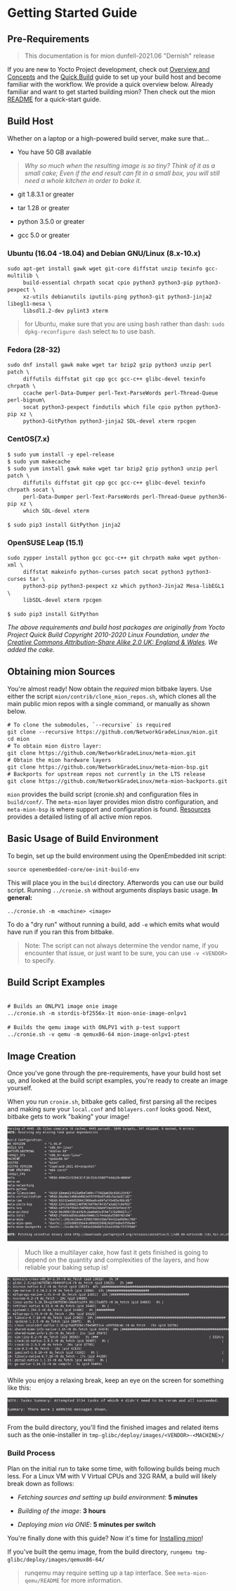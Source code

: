 # Getting Started Guide

## Pre-Requirements

> This documentation is for mion dunfell-2021.06 "Dernish" release

If you are new to Yocto Project development, check out [Overview and Concepts](https://www.yoctoproject.org/docs/3.1.3/overview-manual/overview-manual.html)
and the [Quick Build](https://www.yoctoproject.org/docs/3.1.3/brief-yoctoprojectqs/brief-yoctoprojectqs.html)
guide to set up your build host and become familiar with the workflow. We
provide a quick overview below. Already familiar and want to get started
building mion? Then check out the mion [README](https://github.com/NetworkGradeLinux/mion)
for a quick-start guide.

## Build Host

Whether on a laptop or a high-powered build server, make sure that...

* You have 50 GB available

> *Why so much when the resulting image is so tiny? Think of it as a small cake;
Even if the end result can fit in a small box, you will still need a whole
kitchen in order to bake it.*

* git 1.8.3.1 or greater

* tar 1.28 or greater

* python 3.5.0 or greater

* gcc 5.0 or greater

### Ubuntu (16.04 -18.04) and Debian GNU/Linux (8.x-10.x)

```shell
sudo apt-get install gawk wget git-core diffstat unzip texinfo gcc-multilib \
     build-essential chrpath socat cpio python3 python3-pip python3-pexpect \
     xz-utils debianutils iputils-ping python3-git python3-jinja2 libegl1-mesa \
     libsdl1.2-dev pylint3 xterm
```

> for Ubuntu, make sure that you are using bash rather than dash:
`sudo dpkg-reconfigure dash` select `No` to use bash.

### Fedora (28-32)

```shell
sudo dnf install gawk make wget tar bzip2 gzip python3 unzip perl patch \
     diffutils diffstat git cpp gcc gcc-c++ glibc-devel texinfo chrpath \
     ccache perl-Data-Dumper perl-Text-ParseWords perl-Thread-Queue perl-bignum\
     socat python3-pexpect findutils which file cpio python python3-pip xz \
     python3-GitPython python3-jinja2 SDL-devel xterm rpcgen
```

### CentOS(7.x)

```shell
$ sudo yum install -y epel-release
$ sudo yum makecache
$ sudo yum install gawk make wget tar bzip2 gzip python3 unzip perl patch \
     diffutils diffstat git cpp gcc gcc-c++ glibc-devel texinfo chrpath socat \
     perl-Data-Dumper perl-Text-ParseWords perl-Thread-Queue python36-pip xz \
     which SDL-devel xterm

$ sudo pip3 install GitPython jinja2
```

### OpenSUSE Leap (15.1)

```shell
sudo zypper install python gcc gcc-c++ git chrpath make wget python-xml \
     diffstat makeinfo python-curses patch socat python3 python3-curses tar \
     python3-pip python3-pexpect xz which python3-Jinja2 Mesa-libEGL1 \
     libSDL-devel xterm rpcgen

$ sudo pip3 install GitPython
```

*The above requirements and build host packages are originally from Yocto
Project Quick Build Copyright 2010-2020 Linux Foundation, under the
[Creative Commons Attribution-Share Alike 2.0 UK: England & Wales](https://creativecommons.org/licenses/by-sa/2.0/uk/).
We added the cake.*

## Obtaining mion Sources

You're almost ready! Now obtain the *required* mion bitbake layers. Use either
the script `mion/contrib/clone_mion_repos.sh`, which clones all the
main public mion repos with a single command, or manually as shown below.

```shell
# To clone the submodules, `--recursive` is required
git clone --recursive https://github.com/NetworkGradeLinux/mion.git
cd mion
# To obtain mion distro layer:
git clone https://github.com/NetworkGradeLinux/meta-mion.git
# Obtain the mion hardware layers
git clone https://github.com/NetworkGradeLinux/meta-mion-bsp.git
# Backports for upstream repos not currently in the LTS release
git clone https://github.com/NetworkGradeLinux/meta-mion-backports.git
```

`mion` provides the build script (cronie.sh) and configuration files in
`build/conf/`. The `meta-mion` layer provides mion distro configuration, and
`meta-mion-bsp` is where support and configuration is found.
[Resources](resources.md) provides a detailed listing of all active mion repos.

## Basic Usage of Build Environment

To begin, set up the build environment using the OpenEmbedded init script:

```shell
source openembedded-core/oe-init-build-env
```

This will place you in the `build` directory.
Afterwords you can use our build script. Running `../cronie.sh` without
arguments displays basic usage. **In general:**

```shell
../cronie.sh -m <machine> <image>
```

To do a "dry run" without running a build, add `-e` which emits what would have
run if you ran this from bitbake.

> Note: The script can not always determine the vendor name, if you encounter
that issue, or just want to be sure, you can use `-v <VENDOR>` to specify.

## Build Script Examples

```shell

# Builds an ONLPV1 image onie image
../cronie.sh -m stordis-bf2556x-1t mion-onie-image-onlpv1

# Builds the qemu image with ONLPV1 with p-test support
../cronie.sh -v qemu -m qemux86-64 mion-image-onlpv1-ptest

```

## Image Creation

Once you've gone through the pre-requirements, have your build host set up, and
looked at the build script examples, you're ready to create an image yourself.

When you run `cronie.sh`, bitbake gets called, first parsing all
the recipes and making sure your `local.conf` and `bblayers.conf` looks good.
Next, bitbake gets to work "baking" your image!

![image of build start](assets/images/build_config.png)

> Much like a multilayer cake, how fast it gets finished is going to depend on
the quantity and complexities of the layers, and how reliable your baking setup
is!

![image of in progress build](assets/images/build_config_init_running.png)

While you enjoy a relaxing break, keep an eye on the screen for something like
this:

![completed image](assets/images/build_done.png)

From the build directory, you'll find the finished images and related items such
as the onie-installer in `tmp-glibc/deploy/images/<VENDOR>-<MACHINE>/`

### Build Process

Plan on the initial run to take some time, with following builds being much
less. For a Linux VM with V Virtual CPUs and 32G RAM, a build will likely break
down as follows:

* *Fetching sources and setting up build environment*: **5 minutes**

* *Building of the image*: **3 hours**

* *Deploying mion via ONIE*: **5 minutes per switch**

You're finally done with this guide? Now it's time for
[Installing mion](installing-mion.md)!

If you've built the qemu image, from the build directory,
`runqemu tmp-glibc/deploy/images/qemux86-64/`

> runqemu may require setting up a tap interface. See `meta-mion-qemu/README`
for more information.
